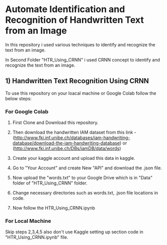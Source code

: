 # Automate Identification and Recognition of Handwritten Text from an Image

In this repository i used various techniques to identify and recognize the text from an image. 

In Second Folder "HTR_Using_CRNN" i used CRNN concept to identify and recognize the text from an image.

## 1) Handwritten Text Recognition Using CRNN
To use this repository on your loacal machine or Google Colab follow the below steps:

### For Google Colab

1) First Clone and Download this repository. 

2) Then download the handwritten IAM dataset from this link - (http://www.fki.inf.unibe.ch/databases/iam-handwriting-database/download-the-iam-handwriting-database) or (http://www.fki.inf.unibe.ch/DBs/iamDB/data/words)

3) Create your kaggle account and upload this data in kaggle.

4) Go to "Your Account" and create New "API" and download the .json file.

5) Now upload the "words.txt"  to your Google Drive which is in "Data" folder of "HTR_Using_CRNN" folder.

6) Change necessary directories such as words.txt, .json file locations in code.

7) Now follow the HTR_Using_CRNN.ipynb

### For Local Machine

Skip steps 2,3,4,5 also don't use Kaggle setting up section code in "HTR_Using_CRNN.ipynb" file.





